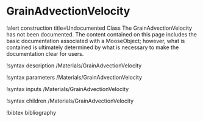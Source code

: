 <!-- MOOSE Documentation Stub: Remove this when content is added. -->

# GrainAdvectionVelocity

!alert construction title=Undocumented Class
The GrainAdvectionVelocity has not been documented. The content contained on this page
includes the basic documentation associated with a MooseObject; however, what is contained is
ultimately determined by what is necessary to make the documentation clear for users.

!syntax description /Materials/GrainAdvectionVelocity

!syntax parameters /Materials/GrainAdvectionVelocity

!syntax inputs /Materials/GrainAdvectionVelocity

!syntax children /Materials/GrainAdvectionVelocity

!bibtex bibliography

